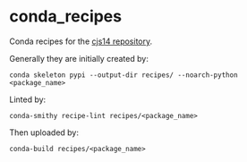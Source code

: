 # conda_recipes

Conda recipes for the [cjs14 repository](https://anaconda.org/cjs14/).

Generally they are initially created by:

```shell
conda skeleton pypi --output-dir recipes/ --noarch-python <package_name>
```

Linted by:

```shell
conda-smithy recipe-lint recipes/<package_name>
```

Then uploaded by:

```shell
conda-build recipes/<package_name>
```
